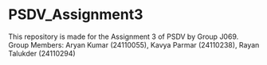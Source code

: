 # PSDV_Assignment3
This repository is made for the Assignment 3 of PSDV by Group J069. <br>
Group Members: Aryan Kumar (24110055), Kavya Parmar (24110238), Rayan Talukder (24110294)

